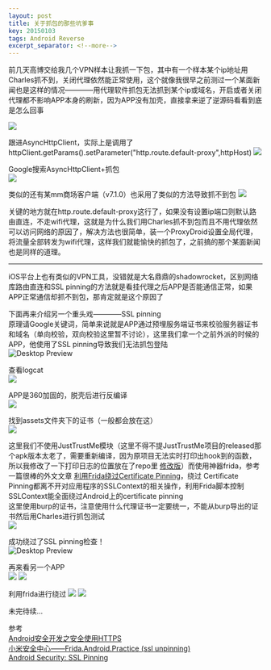 ```yaml
---
layout: post
title: 关于抓包的那些坑爹事
key: 20150103
tags: Android Reverse
excerpt_separator: <!--more-->
---
```

前几天高博交给我几个VPN样本让我抓一下包，其中有一个样本某个ip地址用Charles抓不到，关闭代理依然能正常使用，这个就像我很早之前测过一个某面新闻也是这样的情况————用代理软件抓包无法抓到某个ip或域名，开启或者关闭代理都不影响APP本身的刷新，因为APP没有加壳，直接拿来逆了逆源码看看到底是怎么回事
<!--more-->
![](https://raw.githubusercontent.com/la0s/la0s.github.io/master/screenshots/20181014.1.png)

跟进AsyncHttpClient，实际上是调用了httpClient.getParams().setParameter("http.route.default-proxy",httpHost)
![](https://raw.githubusercontent.com/la0s/la0s.github.io/master/screenshots/20181014.2.png)

Google搜索AsyncHttpClient+抓包  
![](https://raw.githubusercontent.com/la0s/la0s.github.io/master/screenshots/20181014.31.png)

类似的还有某mm商场客户端（v7.1.0）也采用了类似的方法导致抓不到包
![](https://raw.githubusercontent.com/la0s/la0s.github.io/master/screenshots/20181014.32.png)

关键的地方就在http.route.default-proxy这行了，如果没有设置ip端口则默认路由直连，不走wifi代理，这就是为什么我们用Charles抓不到包而且不用代理依然可以访问网络的原因了，解决方法也很简单，装一个ProxyDroid设置全局代理，将流量全部转发为wifi代理，这样我们就能愉快的抓包了，之前搞的那个某面新闻也是同样的道理。  
***
iOS平台上也有类似的VPN工具，没错就是大名鼎鼎的shadowrocket，区别网络库路由直连和SSL pinning的方法就是看挂代理之后APP是否能通信正常，如果APP正常通信却抓不到包，那肯定就是这个原因了

下面再来介绍另一个重头戏————SSL pinning  
原理请Google关键词，简单来说就是APP通过预埋服务端证书来校验服务器证书和域名（单向校验，双向校验这里暂不讨论），这里我们拿一个之前外派的时候的APP，他使用了SSL pinning导致我们无法抓包登陆  
![Desktop Preview](https://raw.githubusercontent.com/la0s/la0s.github.io/master/screenshots/20181014.8.png)

查看logcat  
![](https://raw.githubusercontent.com/la0s/la0s.github.io/master/screenshots/20181014.9.png)

APP是360加固的，脱壳后进行反编译  
![](https://raw.githubusercontent.com/la0s/la0s.github.io/master/screenshots/20181014.10.png)

找到assets文件夹下的证书（一般都会放在这）  
![](https://raw.githubusercontent.com/la0s/la0s.github.io/master/screenshots/20181014.11.png)

这里我们不使用JustTrustMe模块（这里不得不提JustTrustMe项目的released那个apk版本太老了，需要重新编译，因为原项目无法实时打印出hook到的函数，所以我修改了一下打印日志的位置放在了repo里 [修改版](https://github.com/la0s/JustTrustMe-master)）而使用神器frida，参考一篇很棒的外文文章 [利用Frida绕过Certificate Pinning](https://bbs.pediy.com/thread-222427.htm/)，绕过 Certificate Pinning都离不开对应用程序的SSLContext的相关操作，利用Frida脚本控制SSLContext能全面绕过Android上的certificate pinning  
这里使用burp的证书，注意使用什么代理证书一定要统一，不能从burp导出的证书然后用Charles进行抓包测试  
![](https://raw.githubusercontent.com/la0s/la0s.github.io/master/screenshots/20181014.12.png)

成功绕过了SSL pinning检查！  
![Desktop Preview](https://raw.githubusercontent.com/la0s/la0s.github.io/master/screenshots/20181014.13.png)

再来看另一个APP  
![](https://raw.githubusercontent.com/la0s/la0s.github.io/master/screenshots/20181014.4.png)
![](https://raw.githubusercontent.com/la0s/la0s.github.io/master/screenshots/20181014.5.png)

利用frida进行绕过
![](https://raw.githubusercontent.com/la0s/la0s.github.io/master/screenshots/20181014.6.png)
![](https://raw.githubusercontent.com/la0s/la0s.github.io/master/screenshots/20181014.7.png)

未完待续...  

参考  
[Android安全开发之安全使用HTTPS](https://yq.aliyun.com/articles/61299?comefrom=http://blogread.cn/news/)  
[小米安全中心——Frida.Android.Practice (ssl unpinning)](https://sec.xiaomi.com/article/43)  
[Android Security: SSL Pinning](https://medium.com/@appmattus/android-security-ssl-pinning-1db8acb6621e)
